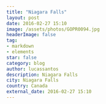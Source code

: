 ```yaml
---
title: "Niagara Falls"
layout: post
date: 2016-02-27 15:10
image: /assets/photos/GOPR0094.jpg
headerImage: false
tag:
- markdown
- elements
star: false
category: blog
author: lucassantos
description: Niagara Falls
city: Niagara Falls
country: Canada
external_date: 2016-02-27 15:10
---
```

